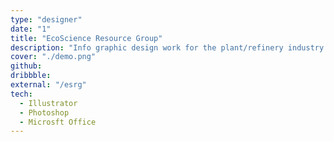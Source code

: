 ```yaml
---
type: "designer"
date: "1"
title: "EcoScience Resource Group"
description: "Info graphic design work for the plant/refinery industry."
cover: "./demo.png"
github:
dribbble:
external: "/esrg"
tech:
  - Illustrator
  - Photoshop
  - Microsft Office
---
```

